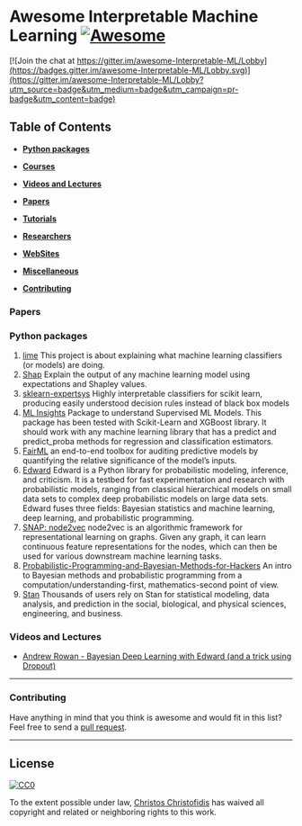 # Awesome Interpretable Machine Learning [![Awesome](https://cdn.rawgit.com/sindresorhus/awesome/d7305f38d29fed78fa85652e3a63e154dd8e8829/media/badge.svg)](https://github.com/sindresorhus/awesome)

[![Join the chat at https://gitter.im/awesome-Interpretable-ML/Lobby](https://badges.gitter.im/awesome-Interpretable-ML/Lobby.svg)](https://gitter.im/awesome-Interpretable-ML/Lobby?utm_source=badge&utm_medium=badge&utm_campaign=pr-badge&utm_content=badge)

## Table of Contents

* **[Python packages](#Python-packages)**

* **[Courses](#courses)**

* **[Videos and Lectures](#videos-and-lectures)**

* **[Papers](#papers)**

* **[Tutorials](#tutorials)**

* **[Researchers](#researchers)**

* **[WebSites](#websites)**

* **[Miscellaneous](#miscellaneous)**

* **[Contributing](#contributing)**

### Papers


### Python packages

1. [lime](https://github.com/marcotcr/lime) This project is about explaining what machine learning classifiers (or models) are doing.
2. [Shap](https://github.com/slundberg/shap) Explain the output of any machine learning model using expectations and Shapley values.
3. [sklearn-expertsys](https://github.com/tmadl/sklearn-expertsys) Highly interpretable classifiers for scikit learn, producing easily understood decision rules instead of black box models
4. [ML Insights](https://githutorial/deeplearning.pdf) Package to understand Supervised ML Models. This package has been tested with Scikit-Learn and XGBoost library. It should work with any machine learning library that has a predict and predict_proba methods for regression and classification estimators.
5. [FairML](https://github.com/adebayoj/fairml) an end-to-end toolbox for auditing predictive models by quantifying the relative significance of the model’s inputs.
6. [Edward](https://github.com/blei-lab/edward) Edward is a Python library for probabilistic modeling, inference, and criticism. It is a testbed for fast experimentation and research with probabilistic models, ranging from classical hierarchical models on small data sets to complex deep probabilistic models on large data sets. Edward fuses three fields: Bayesian statistics and machine learning, deep learning, and probabilistic programming.
7. [SNAP: node2vec](http://snap.stanford.edu/node2vec/) node2vec is an algorithmic framework for representational learning on graphs. Given any graph, it can learn continuous feature representations for the nodes, which can then be used for various downstream machine learning tasks.
8. [Probabilistic-Programming-and-Bayesian-Methods-for-Hackers](http://camdavidsonpilon.github.io/Probabilistic-Programming-and-Bayesian-Methods-for-Hackers/) An intro to Bayesian methods and probabilistic programming from a computation/understanding-first, mathematics-second point of view.
9. [Stan](http://mc-stan.org/documentation/case-studies.html) Thousands of users rely on Stan for statistical modeling, data analysis, and prediction in the social, biological, and physical sciences, engineering, and business.
### Videos and Lectures
- [Andrew Rowan - Bayesian Deep Learning with Edward (and a trick using Dropout)](https://www.youtube.com/watch?v=I09QVNrUS3Q)


-----
### Contributing
Have anything in mind that you think is awesome and would fit in this list? Feel free to send a [pull request](https://github.com/ashara12/awesome-deeplearning/pulls).

-----
## License

[![CC0](http://i.creativecommons.org/p/zero/1.0/88x31.png)](http://creativecommons.org/publicdomain/zero/1.0/)

To the extent possible under law, [Christos Christofidis](https://linkedin.com/in/Christofidis) has waived all copyright and related or neighboring rights to this work.
